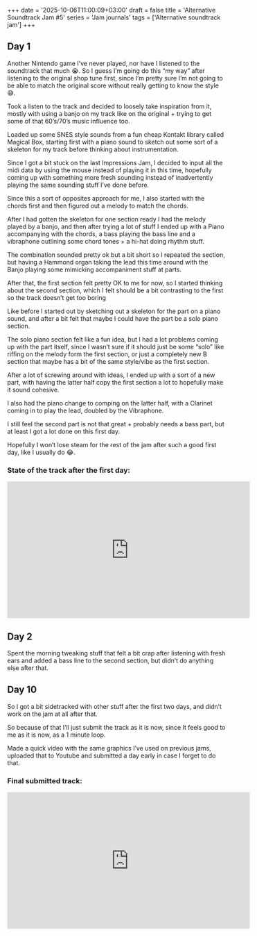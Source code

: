 +++
date = '2025-10-06T11:00:09+03:00'
draft = false
title = 'Alternative Soundtrack Jam #5'
series = 'Jam journals'
tags = ['Alternative soundtrack jam']
+++
## Day 1
Another Nintendo game I’ve never played, nor have I listened to the soundtrack that much 😭. So I guess I’m going do this “my way” after listening to the original shop tune first, since I’m pretty sure I’m not going to be able to match the original score without really getting to know the style 😅.

Took a listen to the track and decided to loosely take inspiration from it, mostly with using a banjo on my track like on the original + trying to get some of that 60’s/70’s music influence too.

Loaded up some SNES style sounds from a fun cheap Kontakt library called Magical Box, starting first with a piano sound to sketch out some sort of a skeleton for my track before thinking about instrumentation.

Since I got a bit stuck on the last Impressions Jam, I decided to input all the midi data by using the mouse instead of playing it in this time, hopefully coming up with something more fresh sounding instead of inadvertently playing the same sounding stuff I’ve done before.

Since this a sort of opposites approach for me, I also started with the chords first and then figured out a melody to match the chords.

After I had gotten the skeleton for one section ready I had the melody played by a banjo, and then after trying a lot of stuff I ended up with a Piano accompanying with the chords, a bass playing the bass line and a vibraphone outlining some chord tones + a hi-hat doing rhythm stuff.

The combination sounded pretty ok but a bit short so I repeated the section, but having a Hammond organ taking the lead this time around with the Banjo playing some mimicking accompaniment stuff at parts.

After that, the first section felt pretty OK to me for now, so I started thinking about the second section, which I felt should be a bit contrasting to the first so the track doesn’t get too boring

Like before I started out by sketching out a skeleton for the part on a piano sound, and after a bit felt that maybe I could have the part be a solo piano section.

The solo piano section felt like a fun idea, but I had a lot problems coming up with the part itself, since I wasn’t sure if it should just be some “solo” like riffing on the melody form the first section, or just a completely new B section that maybe has a bit of the same style/vibe as the first section.

After a lot of screwing around with ideas, I ended up with a sort of a new part, with having the latter half copy the first section a lot to hopefully make it sound cohesive.

I also had the piano change to comping on the latter half, with a Clarinet coming in to play the lead, doubled by the Vibraphone.

I still feel the second part is not that great + probably needs a bass part, but at least I got a lot done on this first day.

Hopefully I won’t lose steam for the rest of the jam after such a good first day, like I usually do 😂.

### State of the track after the first day:
<iframe width="560" height="315" src="https://www.youtube.com/embed/5npRI2UKvnc?si=XymBulelhvb_e182" title="YouTube video player" frameborder="0" allow="accelerometer; autoplay; clipboard-write; encrypted-media; gyroscope; picture-in-picture; web-share" referrerpolicy="strict-origin-when-cross-origin" allowfullscreen=""></iframe>

## Day 2
Spent the morning tweaking stuff that felt a bit crap after listening with fresh ears and added a bass line to the second section, but didn’t do anything else after that.
## Day 10
So I got a bit sidetracked with other stuff after the first two days, and didn’t work on the jam at all after that.

So because of that I’ll just submit the track as it is now, since It feels good to me as it is now, as a 1 minute loop.

Made a quick video with the same graphics I’ve used on previous jams, uploaded that to Youtube and submitted a day early in case I forget to do that.

### Final submitted track:
<iframe width="560" height="315" src="https://www.youtube.com/embed/5Tx1qxng3X4?si=u2XR_jjN8k9Tl9r5" title="YouTube video player" frameborder="0" allow="accelerometer; autoplay; clipboard-write; encrypted-media; gyroscope; picture-in-picture; web-share" referrerpolicy="strict-origin-when-cross-origin" allowfullscreen=""></iframe>